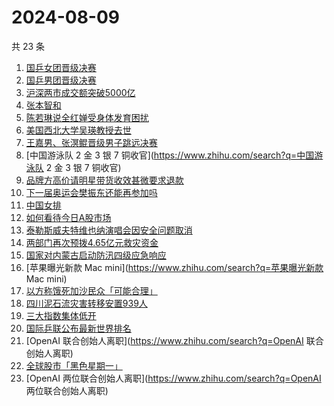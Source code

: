 # 2024-08-09

共 23 条

<!-- BEGIN -->
<!-- 最后更新时间 Fri Aug 09 2024 22:06:59 GMT+0800 (China Standard Time) -->

1. [国乒女团晋级决赛](https://www.zhihu.com/search?q=国乒女团晋级决赛)
1. [国乒男团晋级决赛](https://www.zhihu.com/search?q=国乒男团晋级决赛)
1. [沪深两市成交额突破5000亿](https://www.zhihu.com/search?q=沪深两市成交额突破5000亿)
1. [张本智和](https://www.zhihu.com/search?q=张本智和)
1. [陈若琳说全红婵受身体发育困扰](https://www.zhihu.com/search?q=陈若琳说全红婵受身体发育困扰)
1. [美国西北大学吴瑛教授去世](https://www.zhihu.com/search?q=美国西北大学吴瑛教授去世)
1. [王嘉男、张溟鲲晋级男子跳远决赛](https://www.zhihu.com/search?q=王嘉男、张溟鲲晋级男子跳远决赛)
1. [中国游泳队 2 金 3 银 7 铜收官](https://www.zhihu.com/search?q=中国游泳队 2
   金 3 银 7 铜收官)
1. [品牌方高价请明星带货收效甚微要求退款](https://www.zhihu.com/search?q=品牌方高价请明星带货收效甚微要求退款)
1. [下一届奥运会樊振东还能再参加吗](https://www.zhihu.com/search?q=下一届奥运会樊振东还能再参加吗)
1. [中国女排](https://www.zhihu.com/search?q=中国女排)
1. [如何看待今日A股市场](https://www.zhihu.com/search?q=如何看待今日A股市场)
1. [泰勒斯威夫特维也纳演唱会因安全问题取消](https://www.zhihu.com/search?q=泰勒斯威夫特维也纳演唱会因安全问题取消)
1. [两部门再次预拨4.65亿元救灾资金](https://www.zhihu.com/search?q=两部门再次预拨4.65亿元救灾资金)
1. [国家对内蒙古启动防汛四级应急响应](https://www.zhihu.com/search?q=国家对内蒙古启动防汛四级应急响应)
1. [苹果曝光新款 Mac mini](https://www.zhihu.com/search?q=苹果曝光新款 Mac mini)
1. [以方称饿死加沙民众「可能合理」](https://www.zhihu.com/search?q=以方称饿死加沙民众「可能合理」)
1. [四川泥石流灾害转移安置939人](https://www.zhihu.com/search?q=四川泥石流灾害转移安置939人)
1. [三大指数集体低开](https://www.zhihu.com/search?q=三大指数集体低开)
1. [国际乒联公布最新世界排名](https://www.zhihu.com/search?q=国际乒联公布最新世界排名)
1. [OpenAI 联合创始人离职](https://www.zhihu.com/search?q=OpenAI 联合创始人离职)
1. [全球股市「黑色星期一」](https://www.zhihu.com/search?q=全球股市「黑色星期一」)
1. [OpenAI 两位联合创始人离职](https://www.zhihu.com/search?q=OpenAI
   两位联合创始人离职)

<!-- END -->

